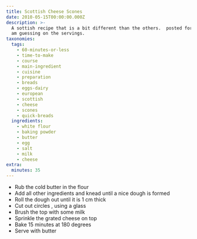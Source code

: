 ```yaml
---
title: Scottish Cheese Scones
date: 2010-05-15T00:00:00.000Z
description: >-
  A sottish recipe that is a bit different than the others.  posted for zwt6.  i
  am guessing on the servings.
taxonomies:
  tags:
    - 60-minutes-or-less
    - time-to-make
    - course
    - main-ingredient
    - cuisine
    - preparation
    - breads
    - eggs-dairy
    - european
    - scottish
    - cheese
    - scones
    - quick-breads
  ingredients:
    - white flour
    - baking powder
    - butter
    - egg
    - salt
    - milk
    - cheese
extra:
  minutes: 35
---
```

 - Rub the cold butter in the flour
 - Add all other ingredients and knead until a nice dough is formed
 - Roll the dough out until it is 1 cm thick
 - Cut out circles , using a glass
 - Brush the top with some milk
 - Sprinkle the grated cheese on top
 - Bake 15 minutes at 180 degrees
 - Serve with butter
